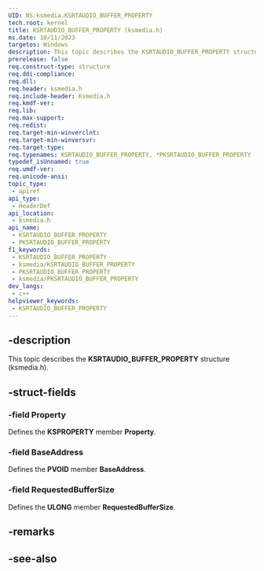 ```yaml
---
UID: NS:ksmedia.KSRTAUDIO_BUFFER_PROPERTY
tech.root: kernel
title: KSRTAUDIO_BUFFER_PROPERTY (ksmedia.h)
ms.date: 10/11/2023
targetos: Windows
description: This topic describes the KSRTAUDIO_BUFFER_PROPERTY structure (ksmedia.h).
prerelease: false
req.construct-type: structure
req.ddi-compliance: 
req.dll: 
req.header: ksmedia.h
req.include-header: Ksmedia.h
req.kmdf-ver: 
req.lib: 
req.max-support: 
req.redist: 
req.target-min-winverclnt: 
req.target-min-winversvr: 
req.target-type: 
req.typenames: KSRTAUDIO_BUFFER_PROPERTY, *PKSRTAUDIO_BUFFER_PROPERTY
typedef_isUnnamed: true
req.umdf-ver: 
req.unicode-ansi: 
topic_type:
 - apiref
api_type:
 - HeaderDef
api_location:
 - ksmedia.h
api_name:
 - KSRTAUDIO_BUFFER_PROPERTY
 - PKSRTAUDIO_BUFFER_PROPERTY
f1_keywords:
 - KSRTAUDIO_BUFFER_PROPERTY
 - ksmedia/KSRTAUDIO_BUFFER_PROPERTY
 - PKSRTAUDIO_BUFFER_PROPERTY
 - ksmedia/PKSRTAUDIO_BUFFER_PROPERTY
dev_langs:
 - c++
helpviewer_keywords:
 - KSRTAUDIO_BUFFER_PROPERTY
---
```


## -description

This topic describes the **KSRTAUDIO_BUFFER_PROPERTY** structure (ksmedia.h).

## -struct-fields

### -field Property

Defines the **KSPROPERTY** member **Property**.

### -field BaseAddress

Defines the **PVOID** member **BaseAddress**.

### -field RequestedBufferSize

Defines the **ULONG** member **RequestedBufferSize**.

## -remarks

## -see-also
